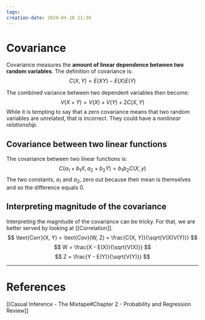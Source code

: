 ```yaml
---
tags: 
creation-date: 2024-04-28 21:39
---
```

# Covariance

Covariance measures the **amount of linear dependence between two random variables**. The definition of covariance is:
$$
C(X, Y) = E(XY) - E(X)E(Y)
$$

The combined variance between two dependent variables then become:
$$
V(X+Y) = V(X) + V(Y) + 2C(X, Y)
$$
While it is tempting to say that a zero covariance means that two random variables are unrelated, that is incorrect. They could have a *nonlinear relationship*.


## Covariance between two linear functions

The covariance between two linear functions is:
$$
C(a_1 + b_1 X, a_2 + b_2 Y) = b_1 b_2 C(X, y)
$$
The two constants, $a_1$ and $a_2$, zero out because their mean is themselves and so the difference equals $0$.

## Interpreting magnitude of the covariance

Interpreting the magnitude of the covariance can be tricky. For that, we are better served by looking at [[Correlation]].
$$
\text{Corr}(X, Y) = \text{Cov}(W, Z) = \frac{C(X, Y)}{\sqrt{V(X)V(Y)}}
$$
$$
W = \frac{X - E(X)}{\sqrt{V(X)}}
$$
$$
Z = \frac{Y - E(Y)}{\sqrt{V(Y)}}
$$

---
# References

[[Casual Inference - The Mixtape#Chapter 2 - Probability and Regression Review]]